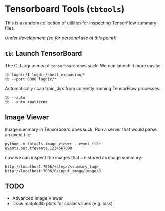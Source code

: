 Tensorboard Tools (`tbtools`)
=============================

This is a random collection of utilities for inspecting TensorFlow summary files.

*Under development (so for personal use at this point)!*

## `tb`: Launch TensorBoard

The CLI arguments of `tensorboard` does suck. We can launch it more easily:

```
tb logdir/1 logdir/shell_expansion/*
tb --port 6006 logdir/*
```

Automatically scan train_dirs from currently running TensorFlow processes:

```
tb --auto
tb --auto <pattern>
```

## Image Viewer

Image summary in Tensorboard does suck. Run a server that would parse an event file:

```
python -m tbtools.image_viewer --event_file events.out.tfevents.1234567890
```

now we can inspect the images that are stored as image summary:

```
http://localhost:7006/<step>/<summary_tag>
http://localhost:7006/0/input_image/image/0
```


## TODO

- Advanced Image Viewer
- Draw matplotlib plots for scalar values (e.g. loss)

